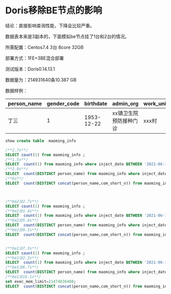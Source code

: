 # Doris移除BE节点的影响

结论：直接影响查询性能，下降会比较严重。



数据表本来是3副本的，下面模拟be节点挂了1台和2台的情况。



所需配置：Centos7.4   3台  8core 32GB

部署方式：1FE+3BE混合部署

测试版本：Doris0.14.13.1

数据量为：214931640条10.387 GB



数据样例：

| person_name | gender_code | birthdate  | admin_org              | work_unit | live_addres | person_type | inject_date | inject_time | com_short_n | vaccine_typ | organ_name             | input_area_ | record_area | id                          |
| ----------- | ----------- | ---------- | ---------------------- | --------- | ----------- | ----------- | ----------- | ----------- | ----------- | ----------- | ---------------------- | ----------- | ----------- | --------------------------- |
| 丁三        | 1           | 1953-12-22 | xx镇卫生院预防接种门诊 | xxx村     |             | 04_29       | 2021-09-10  | 2           | 深圳xx药业  | 9           | xx镇卫生院预防接种门诊 | 44098322    | 44098322    | 233148002021-09-11 03:12:49 |

```sql
show create table  maoming_info

/**2.7s**/
SELECT count(1) from maoming_info ;
/**1.5s**/
SELECT  count(1) from maoming_info where inject_date BETWEEN '2021-06-11' and '2021-07-01';
/**2.8s**/
SELECT  count(DISTINCT person_name) from maoming_info where inject_date BETWEEN '2021-06-01' and '2021-07-01'
/**6s**/
SELECT  count(DISTINCT concat(person_name,com_short_n)) from maoming_info where inject_date BETWEEN '2021-06-01' and '2021-07-01'



/**be2台2.7s**/
SELECT count(1) from maoming_info ;
/**be2台1.4s**/
SELECT  count(1) from maoming_info where inject_date BETWEEN '2021-06-11' and '2021-07-01';
/**be2台5.6s**/
SELECT  count(DISTINCT person_name) from maoming_info where inject_date BETWEEN '2021-06-01' and '2021-07-01';
/**be2台9.1s**/
SELECT  count(DISTINCT concat(person_name,com_short_n)) from maoming_info where inject_date BETWEEN '2021-06-01' and '2021-07-01'


/**be1台7.3s**/
SELECT count(1) from maoming_info ;
/**be1台2.2s**/
SELECT  count(1) from maoming_info where inject_date BETWEEN '2021-06-11' and '2021-07-01';
/**be1台6.7s**/
SELECT  count(DISTINCT person_name) from maoming_info where inject_date BETWEEN '2021-06-01' and '2021-07-01';
/**be1台16.1s**/
set exec_mem_limit=21474836480;
SELECT  count(DISTINCT concat(person_name,com_short_n)) from maoming_info where inject_date BETWEEN '2021-06-01' and '2021-07-01'




```

